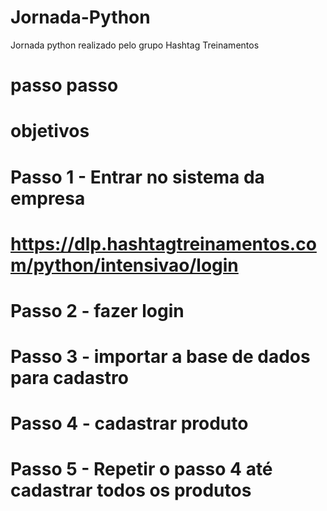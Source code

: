 # Jornada-Python
 Jornada python realizado pelo grupo Hashtag Treinamentos
 
# passo passo

# objetivos

# Passo 1 - Entrar no sistema da empresa
#    https://dlp.hashtagtreinamentos.com/python/intensivao/login
# Passo 2 - fazer login
# Passo 3 - importar a base de dados para cadastro
# Passo 4 - cadastrar produto
# Passo 5 - Repetir o passo 4 até cadastrar todos os produtos

<!-- 
    pip install pyautogui
    pip install pandas openpyx1 numpy 
-->